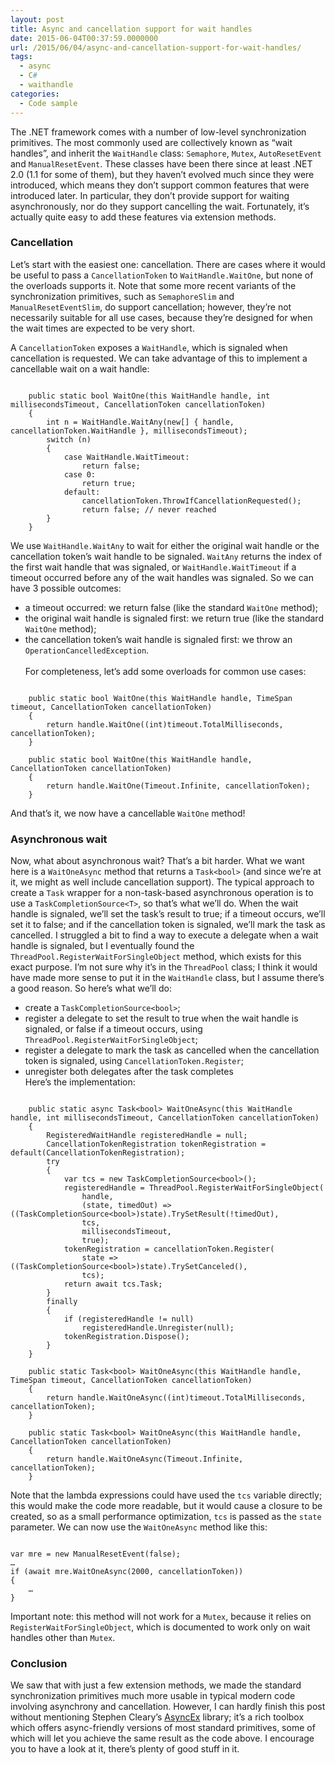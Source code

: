 ```yaml
---
layout: post
title: Async and cancellation support for wait handles
date: 2015-06-04T00:37:59.0000000
url: /2015/06/04/async-and-cancellation-support-for-wait-handles/
tags:
  - async
  - C#
  - waithandle
categories:
  - Code sample
---
```



The .NET framework comes with a number of low-level synchronization primitives. The most commonly used are collectively known as “wait handles”, and inherit the `WaitHandle` class: `Semaphore`, `Mutex`, `AutoResetEvent` and `ManualResetEvent`. These classes have been there since at least .NET 2.0 (1.1 for some of them), but they haven’t evolved much since they were introduced, which means they don’t support common features that were introduced later. In particular, they don’t provide support for waiting asynchronously, nor do they support cancelling the wait. Fortunately, it’s actually quite easy to add these features via extension methods.

### Cancellation

Let’s start with the easiest one: cancellation. There are cases where it would be useful to pass a `CancellationToken` to `WaitHandle.WaitOne`, but none of the overloads supports it. Note that some more recent variants of the synchronization primitives, such as `SemaphoreSlim` and `ManualResetEventSlim`, do support cancellation; however, they’re not necessarily suitable for all use cases, because they’re designed for when the wait times are expected to be very short.

A `CancellationToken` exposes a `WaitHandle`, which is signaled when cancellation is requested. We can take advantage of this to implement a cancellable wait on a wait handle:

```

    public static bool WaitOne(this WaitHandle handle, int millisecondsTimeout, CancellationToken cancellationToken)
    {
        int n = WaitHandle.WaitAny(new[] { handle, cancellationToken.WaitHandle }, millisecondsTimeout);
        switch (n)
        {
            case WaitHandle.WaitTimeout:
                return false;
            case 0:
                return true;
            default:
                cancellationToken.ThrowIfCancellationRequested();
                return false; // never reached
        }
    }
```

We use `WaitHandle.WaitAny` to wait for either the original wait handle or the cancellation token’s wait handle to be signaled. `WaitAny` returns the index of the first wait handle that was signaled, or `WaitHandle.WaitTimeout` if a timeout occurred before any of the wait handles was signaled. So we can have 3 possible outcomes:
- a timeout occurred: we return false (like the standard `WaitOne` method);
- the original wait handle is signaled first: we return true (like the standard `WaitOne` method);
- the cancellation token’s wait handle is signaled first: we throw an `OperationCancelledException`. <br><br>  For completeness, let’s add some overloads for common use cases:

```

    public static bool WaitOne(this WaitHandle handle, TimeSpan timeout, CancellationToken cancellationToken)
    {
        return handle.WaitOne((int)timeout.TotalMilliseconds, cancellationToken);
    }
    
    public static bool WaitOne(this WaitHandle handle, CancellationToken cancellationToken)
    {
        return handle.WaitOne(Timeout.Infinite, cancellationToken);
    }
```
And that’s it, we now have a cancellable `WaitOne` method!

### Asynchronous wait
Now, what about asynchronous wait? That’s a bit harder. What we want here is a `WaitOneAsync` method that returns a `Task<bool>` (and since we’re at it, we might as well include cancellation support). The typical approach to create a `Task` wrapper for a non-task-based asynchronous operation is to use a `TaskCompletionSource<T>`, so that’s what we’ll do. When the wait handle is signaled, we’ll set the task’s result to true; if a timeout occurs, we’ll set it to false; and if the cancellation token is signaled, we’ll mark the task as cancelled.
I struggled a bit to find a way to execute a delegate when a wait handle is signaled, but I eventually found the `ThreadPool.RegisterWaitForSingleObject` method, which exists for this exact purpose. I’m not sure why it’s in the `ThreadPool` class; I think it would have made more sense to put it in the `WaitHandle` class, but I assume there’s a good reason.
So here’s what we’ll do:
- create a `TaskCompletionSource<bool>`;
- register a delegate to set the result to true when the wait handle is signaled, or false if a timeout occurs, using `ThreadPool.RegisterWaitForSingleObject`;
- register a delegate to mark the task as cancelled when the cancellation token is signaled, using `CancellationToken.Register`;
- unregister both delegates after the task completes <br>  Here’s the implementation:

```

    public static async Task<bool> WaitOneAsync(this WaitHandle handle, int millisecondsTimeout, CancellationToken cancellationToken)
    {
        RegisteredWaitHandle registeredHandle = null;
        CancellationTokenRegistration tokenRegistration = default(CancellationTokenRegistration);
        try
        {
            var tcs = new TaskCompletionSource<bool>();
            registeredHandle = ThreadPool.RegisterWaitForSingleObject(
                handle,
                (state, timedOut) => ((TaskCompletionSource<bool>)state).TrySetResult(!timedOut),
                tcs,
                millisecondsTimeout,
                true);
            tokenRegistration = cancellationToken.Register(
                state => ((TaskCompletionSource<bool>)state).TrySetCanceled(),
                tcs);
            return await tcs.Task;
        }
        finally
        {
            if (registeredHandle != null)
                registeredHandle.Unregister(null);
            tokenRegistration.Dispose();
        }
    }
    
    public static Task<bool> WaitOneAsync(this WaitHandle handle, TimeSpan timeout, CancellationToken cancellationToken)
    {
        return handle.WaitOneAsync((int)timeout.TotalMilliseconds, cancellationToken);
    }
    
    public static Task<bool> WaitOneAsync(this WaitHandle handle, CancellationToken cancellationToken)
    {
        return handle.WaitOneAsync(Timeout.Infinite, cancellationToken);
    }
```
Note that the lambda expressions could have used the `tcs` variable directly; this would make the code more readable, but it would cause a closure to be created, so as a small performance optimization, `tcs` is passed as the `state` parameter.
We can now use the `WaitOneAsync` method like this:

```

var mre = new ManualResetEvent(false);
…
if (await mre.WaitOneAsync(2000, cancellationToken))
{
    …
}
```
Important note: this method will not work for a `Mutex`, because it relies on `RegisterWaitForSingleObject`, which is documented to work only on wait handles other than `Mutex`.

### Conclusion
We saw that with just a few extension methods, we made the standard synchronization primitives much more usable in typical modern code involving asynchrony and cancellation. However, I can hardly finish this post without mentioning Stephen Cleary’s [AsyncEx](https://github.com/StephenCleary/AsyncEx) library; it’s a rich toolbox which offers async-friendly versions of most standard primitives, some of which will let you achieve the same result as the code above. I encourage you to have a look at it, there’s plenty of good stuff in it.

